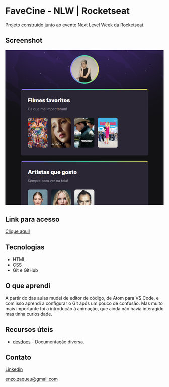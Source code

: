 # FaveCine - NLW | Rocketseat

Projeto construído junto ao evento Next Level Week da Rocketseat.

## Screenshot

![preview](./.github/preview.png)

## Link para acesso

[Clique aqui!](https://enzozaqueu.github.io/favecine/)

## Tecnologias

- HTML
- CSS
- Git e GitHub

## O que aprendi

A partir do das aulas mudei de editor de código, de Atom para VS Code, e com isso aprendi a configurar o Git após um pouco de confusão.
Mas muito mais importante foi a introdução à animação, que ainda não havia interagido mas tinha curiosidade.

## Recursos úteis

- [devdocs](https://devdocs.io/css/css_values_and_units) - Documentação diversa.

## Contato
[Linkedin](https://www.linkedin.com/in/enzo-zaqueu-780378149/)

enzo.zaqueu@gmail.com
